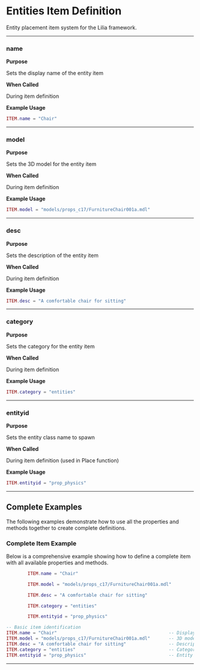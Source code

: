 # Entities Item Definition

Entity placement item system for the Lilia framework.

---

### name

**Purpose**

Sets the display name of the entity item

**When Called**

During item definition

**Example Usage**

```lua
ITEM.name = "Chair"

```

---

### model

**Purpose**

Sets the 3D model for the entity item

**When Called**

During item definition

**Example Usage**

```lua
ITEM.model = "models/props_c17/FurnitureChair001a.mdl"

```

---

### desc

**Purpose**

Sets the description of the entity item

**When Called**

During item definition

**Example Usage**

```lua
ITEM.desc = "A comfortable chair for sitting"

```

---

### category

**Purpose**

Sets the category for the entity item

**When Called**

During item definition

**Example Usage**

```lua
ITEM.category = "entities"

```

---

### entityid

**Purpose**

Sets the entity class name to spawn

**When Called**

During item definition (used in Place function)

**Example Usage**

```lua
ITEM.entityid = "prop_physics"

```

---

## Complete Examples

The following examples demonstrate how to use all the properties and methods together to create complete definitions.

### Complete Item Example

Below is a comprehensive example showing how to define a complete item with all available properties and methods.

```lua
        ITEM.name = "Chair"

        ITEM.model = "models/props_c17/FurnitureChair001a.mdl"

        ITEM.desc = "A comfortable chair for sitting"

        ITEM.category = "entities"

        ITEM.entityid = "prop_physics"

-- Basic item identification
ITEM.name = "Chair"                                          -- Display name shown to players
ITEM.model = "models/props_c17/FurnitureChair001a.mdl"       -- 3D model for the item
ITEM.desc = "A comfortable chair for sitting"                -- Description text
ITEM.category = "entities"                                   -- Category for inventory sorting
ITEM.entityid = "prop_physics"                               -- Entity class to spawn when placed

```

---

